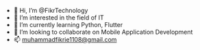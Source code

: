 - 👋 Hi, I’m @FikrTechnology
- 👀 I’m interested in the field of IT
- 🌱 I’m currently learning Python, Flutter
- 💞️ I’m looking to collaborate on Mobile Application Development
- 📫 muhammadfikrie1108@gmail.com
<!---
FikrTechnology/FikrTechnology is a ✨ special ✨ repository because its `README.md` (this file) appears on your GitHub profile.
You can click the Preview link to take a look at your changes.
--->
